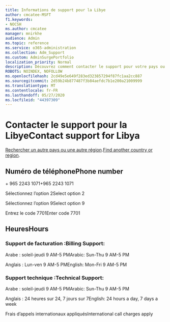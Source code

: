 ```yaml
---
title: Informations de support pour la Libye
author: cmcatee-MSFT
f1.keywords:
- NOCSH
ms.author: cmcatee
manager: mnirkhe
audience: Admin
ms.topic: reference
ms.service: o365-administration
ms.collection: Adm_Support
ms.custom: AdminSurgePortfolio
localization_priority: Normal
description: Découvrez comment contacter le support pour votre pays ou région.
ROBOTS: NOINDEX, NOFOLLOW
ms.openlocfilehash: 2cd49e5e649f283ed323857294f87fc1aa2cc887
ms.sourcegitcommit: 2d59b24b877487f3b84aefdc7b1e200a21009999
ms.translationtype: MT
ms.contentlocale: fr-FR
ms.lasthandoff: 05/27/2020
ms.locfileid: "44397309"
---
```

# <a name="contact-support-for-libya"></a><span data-ttu-id="ccaad-103">Contacter le support pour la Libye</span><span class="sxs-lookup"><span data-stu-id="ccaad-103">Contact support for Libya</span></span>

<span data-ttu-id="ccaad-104">[Rechercher un autre pays ou une autre région](../contact-support-for-business-products.md).</span><span class="sxs-lookup"><span data-stu-id="ccaad-104">[Find another country or region](../contact-support-for-business-products.md).</span></span>

## <a name="phone-number"></a><span data-ttu-id="ccaad-105">Numéro de téléphone</span><span class="sxs-lookup"><span data-stu-id="ccaad-105">Phone number</span></span>
<span data-ttu-id="ccaad-106">+ 965 2243 1071</span><span class="sxs-lookup"><span data-stu-id="ccaad-106">+965 2243 1071</span></span>

<span data-ttu-id="ccaad-107">Sélectionnez l’option 2</span><span class="sxs-lookup"><span data-stu-id="ccaad-107">Select option 2</span></span>

<span data-ttu-id="ccaad-108">Sélectionnez l’option 9</span><span class="sxs-lookup"><span data-stu-id="ccaad-108">Select option 9</span></span>

<span data-ttu-id="ccaad-109">Entrez le code 7701</span><span class="sxs-lookup"><span data-stu-id="ccaad-109">Enter code 7701</span></span>

## <a name="hours"></a><span data-ttu-id="ccaad-110">Heures</span><span class="sxs-lookup"><span data-stu-id="ccaad-110">Hours</span></span>
### <a name="billing-support"></a><span data-ttu-id="ccaad-111">Support de facturation :</span><span class="sxs-lookup"><span data-stu-id="ccaad-111">Billing Support:</span></span>

<span data-ttu-id="ccaad-112">Arabe : soleil-jeudi 9 AM-5 PM</span><span class="sxs-lookup"><span data-stu-id="ccaad-112">Arabic: Sun-Thu 9 AM-5 PM</span></span>

<span data-ttu-id="ccaad-113">Anglais : Lun-ven 9 AM-5 PM</span><span class="sxs-lookup"><span data-stu-id="ccaad-113">English: Mon-Fri 9 AM-5 PM</span></span>

### <a name="technical-support"></a><span data-ttu-id="ccaad-114">Support technique :</span><span class="sxs-lookup"><span data-stu-id="ccaad-114">Technical Support:</span></span>

<span data-ttu-id="ccaad-115">Arabe : soleil-jeudi 9 AM-5 PM</span><span class="sxs-lookup"><span data-stu-id="ccaad-115">Arabic: Sun-Thu 9 AM-5 PM</span></span>

<span data-ttu-id="ccaad-116">Anglais : 24 heures sur 24, 7 jours sur 7</span><span class="sxs-lookup"><span data-stu-id="ccaad-116">English: 24 hours a day, 7 days a week</span></span>

<span data-ttu-id="ccaad-117">Frais d’appels internationaux appliqués</span><span class="sxs-lookup"><span data-stu-id="ccaad-117">International call charges apply</span></span>
